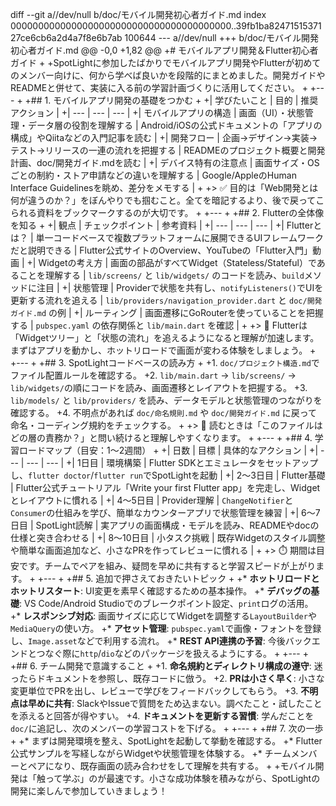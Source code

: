 diff --git a//dev/null b/doc/モバイル開発初心者ガイド.md
index 0000000000000000000000000000000000000000..39fb1ba8247151537127ce6cb6a2d4a7f8e6b7ab 100644
--- a//dev/null
+++ b/doc/モバイル開発初心者ガイド.md
@@ -0,0 +1,82 @@
+# モバイルアプリ開発＆Flutter初心者ガイド
+
+SpotLightに参加したばかりでモバイルアプリ開発やFlutterが初めてのメンバー向けに、何から学べば良いかを段階的にまとめました。開発ガイドやREADMEと併せて、実装に入る前の学習計画づくりに活用してください。
+
+---
+
+## 1. モバイルアプリ開発の基礎をつかむ
+
+| 学びたいこと | 目的 | 推奨アクション |
+| --- | --- | --- |
+| モバイルアプリの構造 | 画面（UI）・状態管理・データ層の役割を理解する | Android/iOSの公式ドキュメントの「アプリの構成」やQiitaなどの入門記事を読む |
+| 開発フロー | 企画→デザイン→実装→テスト→リリースの一連の流れを把握する | READMEのプロジェクト概要と開発計画、doc/開発ガイド.mdを読む |
+| デバイス特有の注意点 | 画面サイズ・OSごとの制約・ストア申請などの違いを理解する | Google/AppleのHuman Interface Guidelinesを眺め、差分をメモする |
+
+> ✅ 目的は「Web開発とは何が違うのか？」をぼんやりでも掴むこと。全てを暗記するより、後で戻ってこられる資料をブックマークするのが大切です。
+
+---
+
+## 2. Flutterの全体像を知る
+
+| 観点 | チェックポイント | 参考資料 |
+| --- | --- | --- |
+| Flutterとは？ | 単一コードベースで複数プラットフォームに展開できるUIフレームワークだと説明できる | Flutter公式サイトのOverview、YouTubeの「Flutter入門」動画 |
+| Widgetの考え方 | 画面の部品がすべてWidget（Stateless/Stateful）であることを理解する | `lib/screens/` と `lib/widgets/` のコードを読み、`build`メソッドに注目 |
+| 状態管理 | Providerで状態を共有し、`notifyListeners()`でUIを更新する流れを追える | `lib/providers/navigation_provider.dart` と `doc/開発ガイド.md` の例 |
+| ルーティング | 画面遷移にGoRouterを使っていることを把握する | `pubspec.yaml` の依存関係と `lib/main.dart` を確認 |
+
+> 📌 Flutterは「Widgetツリー」と「状態の流れ」を追えるようになると理解が加速します。まずはアプリを動かし、ホットリロードで画面が変わる体験をしましょう。
+
+---
+
+## 3. SpotLightコードベースの読み方
+
+1. `doc/プロジェクト構造.md`でファイル配置ルールを確認する。
+2. `lib/main.dart` → `lib/screens/` → `lib/widgets/`の順にコードを読み、画面遷移とレイアウトを把握する。
+3. `lib/models/` と `lib/providers/` を読み、データモデルと状態管理のつながりを確認する。
+4. 不明点があれば `doc/命名規則.md` や `doc/開発ガイド.md` に戻って命名・コーディング規約をチェックする。
+
+> 🔄 読むときは「このファイルはどの層の責務か？」と問い続けると理解しやすくなります。
+
+---
+
+## 4. 学習ロードマップ（目安：1〜2週間）
+
+| 日数 | 目標 | 具体的なアクション |
+| --- | --- | --- |
+| 1日目 | 環境構築 | Flutter SDKとエミュレータをセットアップし、`flutter doctor`/`flutter run`でSpotLightを起動 |
+| 2〜3日目 | Flutter基礎 | Flutter公式チュートリアル「Write your first Flutter app」を完走し、Widgetとレイアウトに慣れる |
+| 4〜5日目 | Provider理解 | `ChangeNotifier`と`Consumer`の仕組みを学び、簡単なカウンターアプリで状態管理を練習 |
+| 6〜7日目 | SpotLight読解 | 実アプリの画面構成・モデルを読み、READMEやdocの仕様と突き合わせる |
+| 8〜10日目 | 小タスク挑戦 | 既存Widgetのスタイル調整や簡単な画面追加など、小さなPRを作ってレビューに慣れる |
+
+> ⏱️ 期間は目安です。チームでペアを組み、疑問を早めに共有すると学習スピードが上がります。
+
+---
+
+## 5. 追加で押さえておきたいトピック
+
+* **ホットリロードとホットリスタート**: UI変更を素早く確認するための基本操作。
+* **デバッグの基礎**: VS Code/Android Studioでのブレークポイント設定、`print`ログの活用。
+* **レスポンシブ対応**: 画面サイズに応じてWidgetを調整する`LayoutBuilder`や`MediaQuery`の使い方。
+* **アセット管理**: `pubspec.yaml`で画像・フォントを登録し、`Image.asset`などで利用する流れ。
+* **REST API連携の予習**: 今後バックエンドとつなぐ際に`http`/`dio`などのパッケージを扱えるようにする。
+
+---
+
+## 6. チーム開発で意識すること
+
+1. **命名規約とディレクトリ構成の遵守**: 迷ったらドキュメントを参照し、既存コードに倣う。
+2. **PRは小さく早く**: 小さな変更単位でPRを出し、レビューで学びをフィードバックしてもらう。
+3. **不明点は早めに共有**: SlackやIssueで質問をため込まない。調べたこと・試したことを添えると回答が得やすい。
+4. **ドキュメントを更新する習慣**: 学んだことを`doc/`に追記し、次のメンバーの学習コストを下げる。
+
+---
+
+## 7. 次の一歩
+
+* まずは開発環境を整え、SpotLightを起動して挙動を確認する。
+* Flutter公式サンプルを写経しながらWidgetや状態管理を体験する。
+* チームメンバーとペアになり、既存画面の読み合わせをして理解を共有する。
+
+モバイル開発は「触って学ぶ」のが最速です。小さな成功体験を積みながら、SpotLightの開発に楽しんで参加していきましょう！
